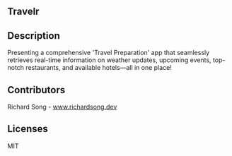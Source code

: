 ## Travelr

## Description
Presenting a comprehensive 'Travel Preparation' app that seamlessly retrieves real-time information on weather updates, upcoming events, top-notch restaurants, and available hotels—all in one place!

## Contributors
Richard Song - www.richardsong.dev

## Licenses
MIT
